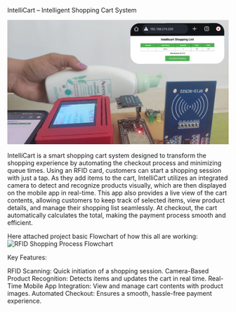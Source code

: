 IntelliCart – Intelligent Shopping Cart System

![image alt](https://github.com/Khushi4502/Intellicart/blob/b9b3144c4a03ea066273985e7dd9ac72f90a059d/PROJECT.jpeg)

IntelliCart is a smart shopping cart system designed to transform the shopping experience by automating the checkout process and minimizing queue times. Using an RFID card, customers can start a shopping session with just a tap. As they add items to the cart, IntelliCart utilizes an integrated camera to detect and recognize products visually, which are then displayed on the mobile app in real-time. This app also provides a live view of the cart contents, allowing customers to keep track of selected items, view product details, and manage their shopping list seamlessly. At checkout, the cart automatically calculates the total, making the payment process smooth and efficient.

Here attached project basic Flowchart of how this all are working:
![RFID Shopping Process Flowchart](https://github.com/user-attachments/assets/6ce84fca-13df-48dd-869a-d3ccaf6144bc)

Key Features:

RFID Scanning: Quick initiation of a shopping session.
Camera-Based Product Recognition: Detects items and updates the cart in real time.
Real-Time Mobile App Integration: View and manage cart contents with product images.
Automated Checkout: Ensures a smooth, hassle-free payment experience.


